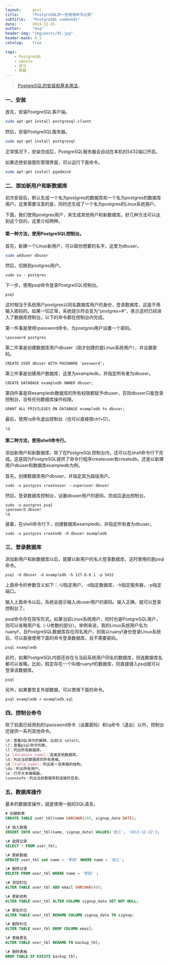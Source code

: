 ```yaml
---
layout:     post
title:      "PostgreSQL的一些常用命令记录"
subtitle:   "PostgreSQL commands"
date:       2018-12-25
author:     "msg"
header-img: "img/posts/01.jpg"
header-mask: 0.3
catalog:    true

tags:
    - PostgreSQL
    - ubuntu
    - 学习
    - 转载
---
```


> [PostgreSQL的安装和基本用法](http://www.ruanyifeng.com/blog/2013/12/getting_started_with_postgresql.html)。

### 一、安装

首先，安装PostgreSQL客户端。

```bash
sudo apt-get install postgresql-client
```

然后，安装PostgreSQL服务器。

```bash
sudo apt-get install postgresql
```

正常情况下，安装完成后，PostgreSQL服务器会自动在本机的5432端口开启。

如果还想安装图形管理界面，可以运行下面命令。

```bash
sudo apt-get install pgadmin4
```

### 二、添加新用户和新数据库

初次安装后，默认生成一个名为postgres的数据库和一个名为postgres的数据库用户。这里需要注意的是，同时还生成了一个名为postgres的Linux系统用户。

下面，我们使用postgres用户，来生成其他用户和新数据库。好几种方法可以达到这个目的，这里介绍两种。

#### 第一种方法，使用PostgreSQL控制台。

首先，新建一个Linux新用户，可以取你想要的名字，这里为dbuser。

```bash
sudo adduser dbuser
```

然后，切换到postgres用户。

```
sudo su - postgres
```

下一步，使用psql命令登录PostgreSQL控制台。

```
psql
```

这时相当于系统用户postgres以同名数据库用户的身份，登录数据库，这是不用输入密码的。如果一切正常，系统提示符会变为"postgres=#"，表示这时已经进入了数据库控制台。以下的命令都在控制台内完成。

第一件事是使用\password命令，为postgres用户设置一个密码。

```
\password postgres
```

第二件事是创建数据库用户dbuser（刚才创建的是Linux系统用户），并设置密码。

```
CREATE USER dbuser WITH PASSWORD 'password';
```

第三件事是创建用户数据库，这里为exampledb，并指定所有者为dbuser。

```
CREATE DATABASE exampledb OWNER dbuser;
```

第四件事是将exampledb数据库的所有权限都赋予dbuser，否则dbuser只能登录控制台，没有任何数据库操作权限。

```
GRANT ALL PRIVILEGES ON DATABASE exampledb to dbuser;
```

最后，使用\q命令退出控制台（也可以直接按ctrl+D）。

```
\q
```

#### 第二种方法，使用shell命令行。

添加新用户和新数据库，除了在PostgreSQL控制台内，还可以在shell命令行下完成。这是因为PostgreSQL提供了命令行程序createuser和createdb。还是以新建用户dbuser和数据库exampledb为例。

首先，创建数据库用户dbuser，并指定其为超级用户。

```
sudo -u postgres createuser --superuser dbuser
```

然后，登录数据库控制台，设置dbuser用户的密码，完成后退出控制台。

```
sudo -u postgres psql
\password dbuser
\q
```

接着，在shell命令行下，创建数据库exampledb，并指定所有者为dbuser。

```
sudo -u postgres createdb -O dbuser exampledb
```

### 三、登录数据库

添加新用户和新数据库以后，就要以新用户的名义登录数据库，这时使用的是psql命令。

```
psql -U dbuser -d exampledb -h 127.0.0.1 -p 5432
```

上面命令的参数含义如下：-U指定用户，-d指定数据库，-h指定服务器，-p指定端口。

输入上面命令以后，系统会提示输入dbuser用户的密码。输入正确，就可以登录控制台了。

psql命令存在简写形式。如果当前Linux系统用户，同时也是PostgreSQL用户，则可以省略用户名（-U参数的部分）。举例来说，我的Linux系统用户名为ruanyf，且PostgreSQL数据库存在同名用户，则我以ruanyf身份登录Linux系统后，可以直接使用下面的命令登录数据库，且不需要密码。

```
psql exampledb
```

此时，如果PostgreSQL内部还存在与当前系统用户同名的数据库，则连数据库名都可以省略。比如，假定存在一个叫做ruanyf的数据库，则直接键入psql就可以登录该数据库。

```
psql
```

另外，如果要恢复外部数据，可以使用下面的命令。

```
psql exampledb < exampledb.sql
```

### 四、控制台命令

除了前面已经用到的\password命令（设置密码）和\q命令（退出）以外，控制台还提供一系列其他命令。

```bash
\h：查看SQL命令的解释，比如\h select。
\?：查看psql命令列表。
\l：列出所有数据库。
\c [database_name]：连接其他数据库。
\d：列出当前数据库的所有表格。
\d [table_name]：列出某一张表格的结构。
\du：列出所有用户。
\e：打开文本编辑器。
\conninfo：列出当前数据库和连接的信息。
```

### 五、数据库操作

基本的数据库操作，就是使用一般的SQL语言。

```sql
# 创建新表 
CREATE TABLE user_tbl(name VARCHAR(20), signup_date DATE);

\# 插入数据 
INSERT INTO user_tbl(name, signup_date) VALUES('张三', '2013-12-22');

\# 选择记录 
SELECT * FROM user_tbl;

\# 更新数据 
UPDATE user_tbl set name = '李四' WHERE name = '张三';

\# 删除记录 
DELETE FROM user_tbl WHERE name = '李四' ;

\# 添加栏位 
ALTER TABLE user_tbl ADD email VARCHAR(40);

\# 更新结构 
ALTER TABLE user_tbl ALTER COLUMN signup_date SET NOT NULL;

\# 更名栏位 
ALTER TABLE user_tbl RENAME COLUMN signup_date TO signup;

\# 删除栏位 
ALTER TABLE user_tbl DROP COLUMN email;

\# 表格更名 
ALTER TABLE user_tbl RENAME TO backup_tbl;

\# 删除表格 
DROP TABLE IF EXISTS backup_tbl;
```

